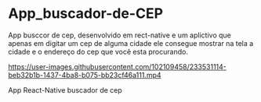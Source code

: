# App_buscador-de-CEP
App busccor de cep, desenvolvido em rect-native e um aplictivo que apenas em digitar um cep de alguma cidade ele consegue mostrar na tela a cidade e o endereço do cep que você esta procurando.


https://user-images.githubusercontent.com/102109458/233531114-beb32b1b-1437-4ba8-b075-bb23cf46a111.mp4

App React-Native buscador de cep
